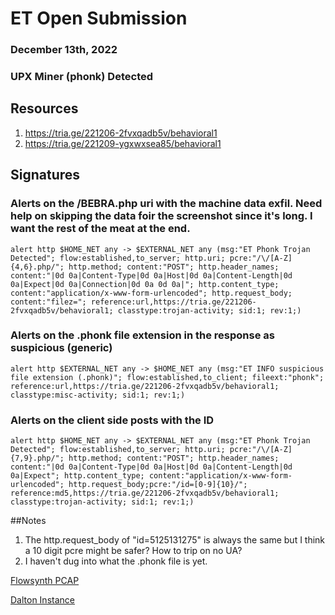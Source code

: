 # ET Open Submission
### December 13th, 2022
### UPX Miner (phonk) Detected


## Resources

1. https://tria.ge/221206-2fvxqadb5v/behavioral1
2. https://tria.ge/221209-ygxwxsea85/behavioral1

## Signatures

### Alerts on the /BEBRA.php uri with the machine data exfil. Need help on skipping the data foir the screenshot since it's long. I want the rest of the meat at the end.

```alert http $HOME_NET any -> $EXTERNAL_NET any (msg:"ET Phonk Trojan Detected"; flow:established,to_server; http.uri; pcre:"/\/[A-Z]{4,6}.php/"; http.method; content:"POST"; http.header_names; content:"|0d 0a|Content-Type|0d 0a|Host|0d 0a|Content-Length|0d 0a|Expect|0d 0a|Connection|0d 0a 0d 0a|"; http.content_type; content:"application/x-www-form-urlencoded"; http.request_body; content:"filez="; reference:url,https://tria.ge/221206-2fvxqadb5v/behavioral1; classtype:trojan-activity; sid:1; rev:1;)```


### Alerts on the .phonk file extension in the response as suspicious (generic)

```alert http $EXTERNAL_NET any -> $HOME_NET any (msg:"ET INFO suspicious file extension (.phonk)"; flow:established,to_client; fileext:"phonk"; reference:url,https://tria.ge/221206-2fvxqadb5v/behavioral1; classtype:misc-activity; sid:1; rev:1;)```


### Alerts on the client side posts with the ID

```alert http $HOME_NET any -> $EXTERNAL_NET any (msg:"ET Phonk Trojan Detected"; flow:established,to_server; http.uri; pcre:"/\/[A-Z]{7,9}.php/"; http.method; content:"POST"; http.header_names; content:"|0d 0a|Content-Type|0d 0a|Host|0d 0a|Content-Length|0d 0a|Expect"; http.content_type; content:"application/x-www-form-urlencoded"; http.request_body;pcre:"/id=[0-9]{10}/"; reference:md5,https://tria.ge/221206-2fvxqadb5v/behavioral1; classtype:trojan-activity; sid:1; rev:1;)```


##Notes

1. The http.request_body of "id=5125131275" is always the same but I think a 10 digit pcre might be safer?
How to trip on no UA?
2. I haven't dug into what the .phonk file is yet.


[Flowsynth PCAP](flowsynth.pcap)

[Dalton Instance](https://dalton.centraliowacybersec.com)
